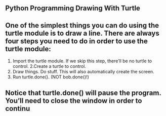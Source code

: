 ## Python Programming Drawing With Turtle
## One of the simplest things you can do using the turtle module is to draw a line. There are always four steps you need to do in order to use the turtle module:

 1. Import the turtle module. If we skip this step, there’ll be no turtle to control.
 2.Create a turtle to control.
 3. Draw things. Do stuff. This will also automatically create the screen.
 4. Run turtle.done(). (NOT bob.done()!)
 ## Notice that turtle.done() will pause the program. You’ll need to close the window in order to continu

